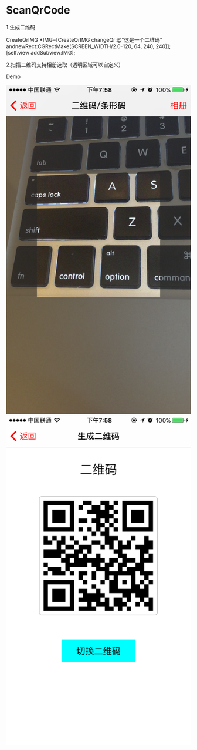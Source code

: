 # ScanQrCode
1.生成二维码


CreateQrIMG *IMG=[CreateQrIMG changeQr:@"这是一个二维码" andnewRect:CGRectMake(SCREEN_WIDTH/2.0-120, 64, 240, 240)];
[self.view addSubview:IMG];


2.扫描二维码支持相册选取（透明区域可以自定义）

Demo

![image](https://github.com/GitShowcode/ScanQrCode/blob/master/screenshots/IMG_1534.PNG)
![image](https://github.com/GitShowcode/ScanQrCode/blob/master/screenshots/IMG_1535.PNG)



